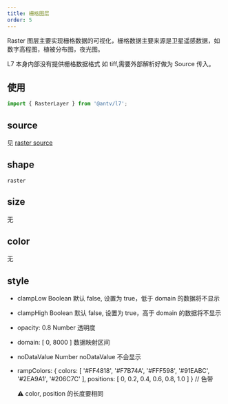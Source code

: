 ```yaml
---
title: 栅格图层
order: 5
---
```


Raster 图层主要实现栅格数据的可视化，栅格数据主要来源是卫星遥感数据，如数字高程图，植被分布图，夜光图。

L7 本身内部没有提供栅格数据格式 如 tiff,需要外部解析好做为 Source 传入。

## 使用

```javascript
import { RasterLayer } from '@antv/l7';
```

## source

见 [raster source](../source/raster)

## shape

`raster`

## size

无

## color

无

## style

- clampLow Boolean 默认 false, 设置为 true，低于 domain 的数据将不显示
- clampHigh Boolean 默认 false, 设置为 true，高于 domain 的数据将不显示
- opacity: 0.8 Number 透明度
- domain: [ 0, 8000 ] 数据映射区间
- noDataValue Number noDataValue 不会显示
- rampColors: {
  colors: [ '#FF4818', '#F7B74A', '#FFF598', '#91EABC', '#2EA9A1', '#206C7C' ],
  positions: [ 0, 0.2, 0.4, 0.6, 0.8, 1.0 ]
  } // 色带

  ⚠️ color, position 的长度要相同
